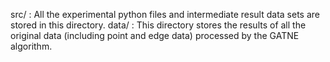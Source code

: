 src/ : All the experimental python files and intermediate result data sets are stored in this directory.
data/ : This directory stores the results of all the original data (including point and edge data) processed by the GATNE algorithm.
